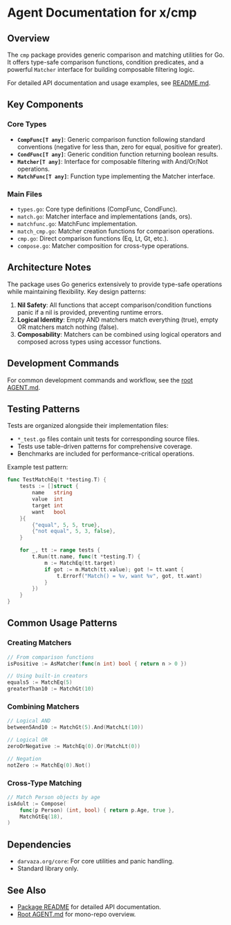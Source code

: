 # Agent Documentation for x/cmp

## Overview

The `cmp` package provides generic comparison and matching utilities for Go.
It offers type-safe comparison functions, condition predicates, and a powerful
`Matcher` interface for building composable filtering logic.

For detailed API documentation and usage examples, see [README.md](README.md).

## Key Components

### Core Types

- **`CompFunc[T any]`**: Generic comparison function following standard
  conventions (negative for less than, zero for equal, positive for greater).
- **`CondFunc[T any]`**: Generic condition function returning boolean results.
- **`Matcher[T any]`**: Interface for composable filtering with And/Or/Not
  operations.
- **`MatchFunc[T any]`**: Function type implementing the Matcher interface.

### Main Files

- `types.go`: Core type definitions (CompFunc, CondFunc).
- `match.go`: Matcher interface and implementations (ands, ors).
- `matchfunc.go`: MatchFunc implementation.
- `match_cmp.go`: Matcher creation functions for comparison operations.
- `cmp.go`: Direct comparison functions (Eq, Lt, Gt, etc.).
- `compose.go`: Matcher composition for cross-type operations.

## Architecture Notes

The package uses Go generics extensively to provide type-safe operations while
maintaining flexibility. Key design patterns:

1. **Nil Safety**: All functions that accept comparison/condition functions
   panic if a nil is provided, preventing runtime errors.
2. **Logical Identity**: Empty AND matchers match everything (true), empty OR
   matchers match nothing (false).
3. **Composability**: Matchers can be combined using logical operators and
   composed across types using accessor functions.

## Development Commands

For common development commands and workflow, see the
[root AGENT.md](../AGENT.md).

## Testing Patterns

Tests are organized alongside their implementation files:

- `*_test.go` files contain unit tests for corresponding source files.
- Tests use table-driven patterns for comprehensive coverage.
- Benchmarks are included for performance-critical operations.

Example test pattern:

```go
func TestMatchEq(t *testing.T) {
    tests := []struct {
        name   string
        value  int
        target int
        want   bool
    }{
        {"equal", 5, 5, true},
        {"not equal", 5, 3, false},
    }

    for _, tt := range tests {
        t.Run(tt.name, func(t *testing.T) {
            m := MatchEq(tt.target)
            if got := m.Match(tt.value); got != tt.want {
                t.Errorf("Match() = %v, want %v", got, tt.want)
            }
        })
    }
}
```

## Common Usage Patterns

### Creating Matchers

```go
// From comparison functions
isPositive := AsMatcher(func(n int) bool { return n > 0 })

// Using built-in creators
equals5 := MatchEq(5)
greaterThan10 := MatchGt(10)
```

### Combining Matchers

```go
// Logical AND
between5And10 := MatchGt(5).And(MatchLt(10))

// Logical OR
zeroOrNegative := MatchEq(0).Or(MatchLt(0))

// Negation
notZero := MatchEq(0).Not()
```

### Cross-Type Matching

```go
// Match Person objects by age
isAdult := Compose(
    func(p Person) (int, bool) { return p.Age, true },
    MatchGtEq(18),
)
```

## Dependencies

- `darvaza.org/core`: For core utilities and panic handling.
- Standard library only.

## See Also

- [Package README](README.md) for detailed API documentation.
- [Root AGENT.md](../AGENT.md) for mono-repo overview.
